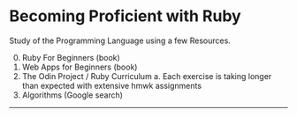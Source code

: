 # Becoming Proficient with Ruby

Study of the Programming Language using a few Resources.

0. Ruby For Beginners (book)
1. Web Apps for Beginners (book)
2. The Odin Project / Ruby Curriculum
   a. Each exercise is taking longer than expected with extensive hmwk assignments
3. Algorithms (Google search)

---
